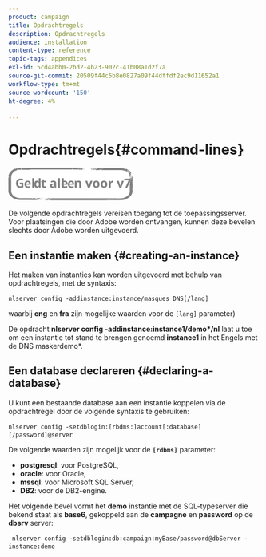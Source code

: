 ```yaml
---
product: campaign
title: Opdrachtregels
description: Opdrachtregels
audience: installation
content-type: reference
topic-tags: appendices
exl-id: 5cd4abb0-2bd2-4b23-902c-41b08a1d2f7a
source-git-commit: 20509f44c5b8e0827a09f44dffdf2ec9d11652a1
workflow-type: tm+mt
source-wordcount: '150'
ht-degree: 4%

---
```


# Opdrachtregels{#command-lines}

![](../../assets/v7-only.svg)

De volgende opdrachtregels vereisen toegang tot de toepassingsserver. Voor plaatsingen die door Adobe worden ontvangen, kunnen deze bevelen slechts door Adobe worden uitgevoerd.

## Een instantie maken {#creating-an-instance}

Het maken van instanties kan worden uitgevoerd met behulp van opdrachtregels, met de syntaxis:

```
nlserver config -addinstance:instance/masques DNS[/lang]
```

waarbij **eng** en **fra** zijn mogelijke waarden voor de `[lang]` parameter)

De opdracht **nlserver config -addinstance:instance1/demo&#42;/nl** laat u toe om een instantie tot stand te brengen genoemd **instance1** in het Engels met de DNS maskerdemo&#42;.

## Een database declareren {#declaring-a-database}

U kunt een bestaande database aan een instantie koppelen via de opdrachtregel door de volgende syntaxis te gebruiken:

```
nlserver config -setdblogin:[rbdms:]account[:database][/password]@server
```

De volgende waarden zijn mogelijk voor de **`[rdbms]`** parameter:

* **postgresql**: voor PostgreSQL,
* **oracle**: voor Oracle,
* **mssql**: voor Microsoft SQL Server,
* **DB2**: voor de DB2-engine.

Het volgende bevel vormt het **demo** instantie met de SQL-typeserver die bekend staat als **base6**, gekoppeld aan de **campagne** en **password** op de **dbsrv** server:

```
 nlserver config -setdblogin:db:campaign:myBase/password@dbServer -instance:demo
```
